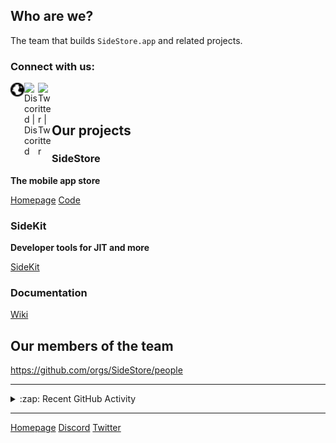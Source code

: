 <!-- 
Docs: How to use GitHub README and actions to auto-generate embedded content.
https://github.com/anuraghazra/github-readme-stats
https://www.youtube.com/watch?v=n6d4KHSKqGk
https://github.com/rahuldkjain/github-profile-readme-generator
 -->

## Who are we?

The team that builds `SideStore.app` and related projects.

### Connect with us:

<!--
[![Website](https://img.shields.io/website?label=sidestore.io&style=for-the-badge&url=https://sidestore.io)](https://sidestore.io)
[![Twitter Follow](https://img.shields.io/twitter/follow/sidestore_io?color=1DA1F2&logo=twitter&style=for-the-badge)](https://twitter.com/intent/follow?original_referer=https%3A%2F%2Fgithub.com%2Fsidestore&screen_name=sidestore)
[![GitHub Followers](https://img.shields.io/github/followers/sidestore?style=for-the-badge)]()
[![GitHub Sponsors](https://img.shields.io/github/sponsors/sidestore?style=for-the-badge
)]() 
-->

[<img align="left" alt="sidestore.io" width="22px" src="https://raw.githubusercontent.com/iconic/open-iconic/master/svg/globe.svg" />][website]
[<img align="left" alt="Discord | Discord" width="22px" src="https://cdn.jsdelivr.net/npm/simple-icons@v3/icons/discord.svg" />][discord]
[<img align="left" alt="Twitter | Twitter" width="22px" src="https://cdn.jsdelivr.net/npm/simple-icons@v3/icons/twitter.svg" />][twitter]

<br />
<br />

## Our projects

### SideStore

__The mobile app store__

[Homepage][website]
[Code][git.sidestore]

### SideKit

__Developer tools for JIT and more__

[SideKit][git.sidekit]

### Documentation

[Wiki][wiki]

## Our members of the team

https://github.com/orgs/SideStore/people

---

<details>
  <summary>:zap: Recent GitHub Activity</summary>

<!--START_SECTION:activity-->
1. 💪 Opened PR [#105](https://github.com/SideStore/SideStore-Docs/pull/105) in [SideStore/SideStore-Docs](https://github.com/SideStore/SideStore-Docs)
2. 🗣 Commented on [#12](https://github.com/SideStore/SideServer-for-Linux/issues/12) in [SideStore/SideServer-for-Linux](https://github.com/SideStore/SideServer-for-Linux)
3. 💪 Opened PR [#104](https://github.com/SideStore/SideStore-Docs/pull/104) in [SideStore/SideStore-Docs](https://github.com/SideStore/SideStore-Docs)
4. 💪 Opened PR [#103](https://github.com/SideStore/SideStore-Docs/pull/103) in [SideStore/SideStore-Docs](https://github.com/SideStore/SideStore-Docs)
5. 💪 Opened PR [#102](https://github.com/SideStore/SideStore-Docs/pull/102) in [SideStore/SideStore-Docs](https://github.com/SideStore/SideStore-Docs)
6. 🗣 Commented on [#97](https://github.com/SideStore/SideStore-Docs/issues/97) in [SideStore/SideStore-Docs](https://github.com/SideStore/SideStore-Docs)
7. 🎉 Merged PR [#79](https://github.com/SideStore/SideStore-Docs/pull/79) in [SideStore/SideStore-Docs](https://github.com/SideStore/SideStore-Docs)
8. 🗣 Commented on [#936](https://github.com/SideStore/SideStore/issues/936) in [SideStore/SideStore](https://github.com/SideStore/SideStore)
9. 💪 Opened PR [#101](https://github.com/SideStore/SideStore-Docs/pull/101) in [SideStore/SideStore-Docs](https://github.com/SideStore/SideStore-Docs)
10. 🗣 Commented on [#100](https://github.com/SideStore/SideStore-Docs/issues/100) in [SideStore/SideStore-Docs](https://github.com/SideStore/SideStore-Docs)
11. 🎉 Merged PR [#94](https://github.com/SideStore/SideStore-Docs/pull/94) in [SideStore/SideStore-Docs](https://github.com/SideStore/SideStore-Docs)
12. 🎉 Merged PR [#93](https://github.com/SideStore/SideStore-Docs/pull/93) in [SideStore/SideStore-Docs](https://github.com/SideStore/SideStore-Docs)
13. 💪 Opened PR [#100](https://github.com/SideStore/SideStore-Docs/pull/100) in [SideStore/SideStore-Docs](https://github.com/SideStore/SideStore-Docs)
14. 🎉 Merged PR [#90](https://github.com/SideStore/SideStore-Docs/pull/90) in [SideStore/SideStore-Docs](https://github.com/SideStore/SideStore-Docs)
15. 🎉 Merged PR [#89](https://github.com/SideStore/SideStore-Docs/pull/89) in [SideStore/SideStore-Docs](https://github.com/SideStore/SideStore-Docs)
16. ❗️ Opened issue [#980](https://github.com/SideStore/SideStore/issues/980) in [SideStore/SideStore](https://github.com/SideStore/SideStore)
17. 🎉 Merged PR [#88](https://github.com/SideStore/SideStore-Docs/pull/88) in [SideStore/SideStore-Docs](https://github.com/SideStore/SideStore-Docs)
18. 🎉 Merged PR [#87](https://github.com/SideStore/SideStore-Docs/pull/87) in [SideStore/SideStore-Docs](https://github.com/SideStore/SideStore-Docs)
19. 💪 Opened PR [#99](https://github.com/SideStore/SideStore-Docs/pull/99) in [SideStore/SideStore-Docs](https://github.com/SideStore/SideStore-Docs)
20. 🎉 Merged PR [#86](https://github.com/SideStore/SideStore-Docs/pull/86) in [SideStore/SideStore-Docs](https://github.com/SideStore/SideStore-Docs)
<!--END_SECTION:activity-->

</details>

---

[Homepage][patreon] [Discord][discord] [Twitter][twitter]

<!--
- [Patreon][patreon]
- [OpenCollective][opencollective]
- [YouTube][youtube]
-->

[website]: https://sidestore.io
[wiki]: https://wiki.sidestore.io
[twitter]: https://twitter.com/sidestore_io
[discord]: https://discord.gg/sidestore-949183273383395328
[youtube]: https://youtube.com/TODO
[patreon]: https://www.patreon.com/SideStore
[opencollective]: https://opencollective.com/TODO
[git.sidestore]: https://github.com/SideStore/SideStore/
[git.sidekit]: https://github.com/SideStore/SideKit

